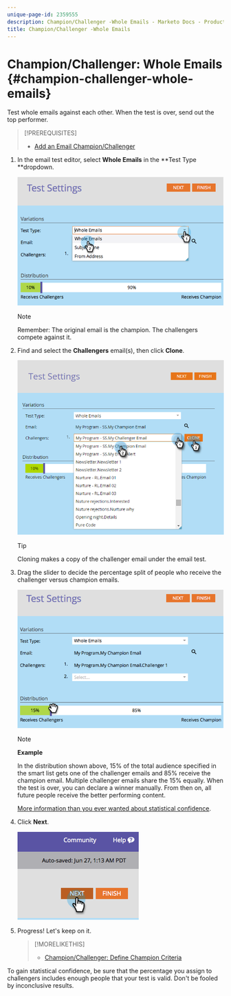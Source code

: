 ```yaml
---
unique-page-id: 2359555
description: Champion/Challenger -Whole Emails - Marketo Docs - Product Documentation
title: Champion/Challenger -Whole Emails
---
```


# Champion/Challenger: Whole Emails {#champion-challenger-whole-emails}

Test whole emails against each other. When the test is over, send out the top performer.

>[!PREREQUISITES]
>
>* [Add an Email Champion/Challenger](add-an-email-champion-challenger.md)
>

1. In the email test editor, select **Whole Emails** in the **Test Type **dropdown.

   ![](assets/image2014-9-12-16-3a39-3a14.png)

   >[!NOTE]
   >
   >Remember: The original email is the champion. The challengers compete against it.

1. Find and select the **Challengers** email(s), then click **Clone**.

   ![](assets/image2015-8-10-11-3a46-3a28.png)

   >[!TIP]
   >
   >Cloning makes a copy of the challenger email under the email test.

1. Drag the slider to decide the percentage split of people who receive the challenger versus champion emails.

   ![](assets/image2014-9-12-16-3a41-3a44.png)

   >[!NOTE]
   >
   >**Example**
   >
   >
   >In the distribution shown above, 15% of the total audience specified in the smart list gets one of the challenger emails and 85% receive the champion email. Multiple challenger emails share the 15% equally. When the test is over, you can declare a winner manually. From then on, all future people receive the better performing content.

   [More information than you ever wanted about statistical confidence](http://en.wikipedia.org/wiki/Confidence_interval).

1. Click **Next**.

   ![](assets/image2014-9-12-16-3a42-3a9.png)

1. Progress! Let's keep on it.

   >[!MORELIKETHIS]
   >
   >
   >    
   >    
   >    * [Champion/Challenger: Define Champion Criteria](champion-challenger-define-champion-criteria.md)
   >    
   >

To gain statistical confidence, be sure that the percentage you assign to challengers includes enough people that your test is valid. Don't be fooled by inconclusive results. 